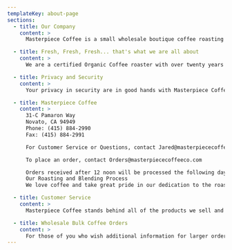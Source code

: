```yaml
---
templateKey: about-page
sections:
  - title: Our Company
    content: >
      Masterpiece Coffee is a small wholesale boutique coffee roasting company located in Novato just north of San Francisco, CA. We love coffee and strive to present you with the coffee experience only a small roaster can provide. We roast daily in small batches, using only the finest Arabica beans, to control quality and provide only what our clients need.

  - title: Fresh, Fresh, Fresh... that's what we are all about
    content: >
      We are a certified Organic Coffee roaster with over twenty years of sourcing and roasting organic coffees. With this experience we can offer you exceptional organic coffees. Our clients include cafes, restaurants, coffee houses, and many small and large businesses. We also provide private label services for several clients through out the country. We are pleased to be represented in several grocery stores including Whole Foods.

  - title: Privacy and Security
    content: >
      Your privacy in security are in good hands with Masterpiece Coffee. We go to great lengths to protect your information and will never share your information with anyone without your consent. We at Masterpiece Coffee respect your privacy. We do not sell, trade, rent, or give out customer names, mailing addresses, email addresses, telephone numbers, or information to third parties. For your safety and security Masterpiece Coffee does not store credit card information after you order has been processed. Your credit card will not be charged until the merchandise you ordered has been shipped.

  - title: Masterpiece Coffee
    content: >
      31-C Pamaron Way
      Novato, CA 94949
      Phone: (415) 884-2990
      Fax: (415) 884-2991

      For Customer Service or Questions, contact Jared@masterpiececoffeeco.com

      To place an order, contact Orders@masterpiececoffeeco.com

      Orders received after 12 noon will be processed the following day.
      Our Roasting and Blending Process
      We love coffee and take great pride in our dedication to the roast. All of our coffees are roasted in a small batch drum roaster and all are finished with the artistry of the roaster not the program of a computer. Our blends are carefully constructed and not available anywhere else. We invite you to experience the difference.

  - title: Customer Service
    content: >
      Masterpiece Coffee stands behind all of the products we sell and we are here to answer any questions you may have. If you don't find what you are looking for here, please contact us by email or phone and we'll be glad to assist you. Contacting Masterpiece Coffee is easy.

  - title: Wholesale Bulk Coffee Orders
    content: >
      For those of you who wish additional information for larger orders with appropriate pricing please contact us at your convenience.
---
```

